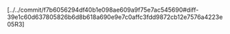 [../../commit/f7b6056294df40b1e098ae609a9f75e7ac545690#diff-39e1c60d637805826b6d8b618a690e9e7c0affc3fdd9872cb12e7576a4223e05R3]

